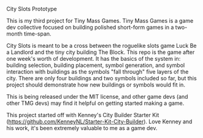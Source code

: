 City Slots Prototype

This is my third project for Tiny Mass Games. Tiny Mass Games is a game dev collective focused on building polished short-form games in a two-month time-span.

City Slots is meant to be a cross between the roguelike slots game Luck Be a Landlord and the tiny city building The Block. This repo is the game after one week's worth of development. It has the basics of the system in: building selection, building placement, symbol generation, and symbol interaction with buildings as the symbols "fall through" five layers of the city. There are only four buildings and two symbols included so far, but this project should demonstrate how new buildings or symbols would fit in.

This is being released under the MIT license, and other game devs (and other TMG devs) may find it helpful on getting started making a game.

This project started off with Kenney's City Builder Starter Kit (https://github.com/KenneyNL/Starter-Kit-City-Builder). Love Kenney and his work, it's been extremely valuable to me as a game dev.